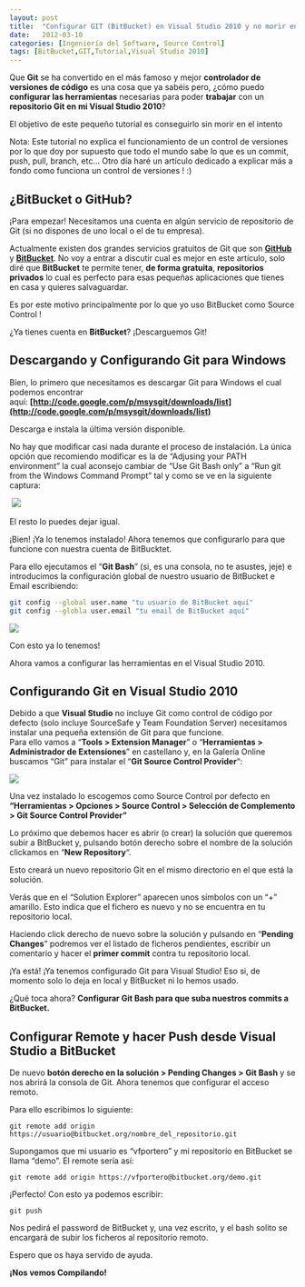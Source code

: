 ```yaml
---
layout: post
title:  "Configurar GIT (BitBucket) en Visual Studio 2010 y no morir en el intento"
date:   2012-03-10
categories: [Ingeniería del Software, Source Control]
tags: [BitBucket,GIT,Tutorial,Visual Studio 2010]
---
```

Que **Git** se ha convertido en el más famoso y mejor **controlador de versiones de código** es una cosa que ya sabéis pero, ¿cómo puedo **configurar las herramientas** necesarias para poder **trabajar** con un **repositorio Git en mi Visual Studio 2010**?

El objetivo de este pequeño tutorial es conseguirlo sin morir en el intento

Nota: Este tutorial no explica el funcionamiento de un control de versiones por lo que doy por supuesto que todo el mundo sabe lo que es un commit, push, pull, branch, etc… Otro día haré un artículo dedicado a explicar más a fondo como funciona un control de versiones ! :)

## ¿BitBucket o GitHub?

¡Para empezar! Necesitamos una cuenta en algún servicio de repositorio de Git (si no dispones de uno local o el de tu empresa).

Actualmente existen dos grandes servicios gratuitos de Git que son **[GitHub](https://github.com/)** y **[BitBucket](https://bitbucket.org/)**. No voy a entrar a discutir cual es mejor en este artículo, solo diré que **BitBucket** te permite tener, **de forma gratuita**, **repositorios privados** lo cual es perfecto para esas pequeñas aplicaciones que tienes en casa y quieres salvaguardar.

Es por este motivo principalmente por lo que yo uso BitBucket como Source Control !

¿Ya tienes cuenta en **BitBucket**? ¡Descarguemos Git!

## Descargando y Configurando Git para Windows

Bien, lo primero que necesitamos es descargar Git para Windows el cual podemos encontrar aquí: **[http://code.google.com/p/msysgit/downloads/list](http://code.google.com/p/msysgit/downloads/list)**

Descarga e instala la última versión disponible.

No hay que modificar casi nada durante el proceso de instalación. La única opción que recomiendo modificar es la de “Adjusing your PATH environment” la cual aconsejo cambiar de “Use Git Bash only” a “Run git from the Windows Command Prompt” tal y como se ve en la siguiente captura:

 ![](http://res.cloudinary.com/escapistasclub/image/upload/v1470207921/Compilando/git_1.png)

El resto lo puedes dejar igual.

¡Bien! ¡Ya lo tenemos instalado! Ahora tenemos que configurarlo para que funcione con nuestra cuenta de BitBucktet.

Para ello ejecutamos el “**Git Bash**” (si, es una consola, no te asustes, jeje) e introducimos la configuración global de nuestro usuario de BitBucket e Email escribiendo:

```bash
git config --global user.name "tu usuario de BitBucket aquí"
git config --globla user.email "tu email de BitBucket aquí"
```

![](http://res.cloudinary.com/escapistasclub/image/upload/v1470207927/Compilando/git2.png)

Con esto ya lo tenemos!

Ahora vamos a configurar las herramientas en el Visual Studio 2010.

## Configurando Git en Visual Studio 2010

Debido a que **Visual Studio** no incluye Git como control de código por defecto (solo incluye SourceSafe y Team Foundation Server) necesitamos instalar una pequeña extensión de Git para que funcione.  
Para ello vamos a “**Tools > Extension Manager**” o “**Herramientas > Administrador de Extensiones**” en castellano y, en la Galería Online buscamos “Git” para instalar el “**Git Source Control Provider**“:

![](http://res.cloudinary.com/escapistasclub/image/upload/v1470207929/Compilando/git3.png)

Una vez instalado lo escogemos como Source Control por defecto en **“Herramientas > Opciones > Source Control > Selección de Complemento > Git Source Control Provider”**

Lo próximo que debemos hacer es abrir (o crear) la solución que queremos subir a BitBucket y, pulsando botón derecho sobre el nombre de la solución clickamos en “**New Repository**“.

Esto creará un nuevo repositorio Git en el mismo directorio en el que está la solución.

Verás que en el “Solution Explorer” aparecen unos símbolos con un “+” amarillo. Esto indica que el fichero es nuevo y no se encuentra en tu repositorio local.

Haciendo click derecho de nuevo sobre la solución y pulsando en “**Pending Changes**” podremos ver el listado de ficheros pendientes, escribir un comentario y hacer el **primer commit** contra tu repositorio local.

¡Ya está! ¡Ya tenemos configurado Git para Visual Studio! Eso si, de momento solo lo deja en local y BitBucket ni lo hemos usado.

¿Qué toca ahora? **Configurar Git Bash para que suba nuestros commits a BitBucket.**

## Configurar Remote y hacer Push desde Visual Studio a BitBucket

De nuevo **botón derecho en la solución > Pending Changes > Git Bash** y se nos abrirá la consola de Git. Ahora tenemos que configurar el acceso remoto.

Para ello escribimos lo siguiente:

`git remote add origin https://usuario@bitbucket.org/nombre_del_repositorio.git`

Supongamos que mi usuario es “vfportero” y mi repositorio en BitBucket se llama “demo”. El remote sería así:

`git remote add origin https://vfportero@bitbucket.org/demo.git`

¡Perfecto! Con esto ya podemos escribir: 

`git push`

Nos pedirá el password de BitBucket y, una vez escrito, y el bash solito se encargará de subir los ficheros al repositorio remoto.

Espero que os haya servido de ayuda.

**¡Nos vemos Compilando!**